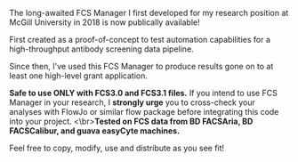 The long-awaited FCS Manager I first developed for my research position at McGill University in 2018 is now publically available!

First created as a proof-of-concept to test automation capabilities for a high-throughput antibody screening data pipeline.

Since then, I've used this FCS Manager to produce results gone on to at least one high-level grant application. 

**Safe to use ONLY with FCS3.0 and FCS3.1 files.** If you intend to use FCS Manager in your research, I **strongly urge** you to cross-check your analyses with FlowJo or similar flow package before integrating this code into your project. <\br>**Tested on FCS data from BD FACSAria, BD FACSCalibur, and guava easyCyte machines.**

Feel free to copy, modify, use and distribute as you see fit!
